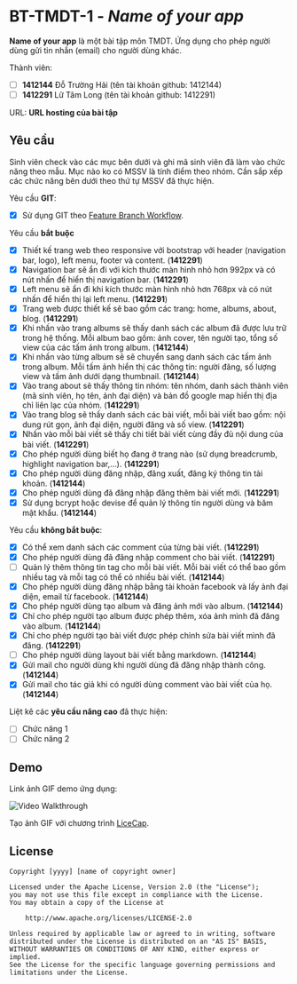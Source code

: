 # BT-TMDT-1 - *Name of your app*

**Name of your app** là một bài tập môn TMDT. Ứng dụng cho phép người dùng gửi tin nhắn (email) cho người dùng khác.

Thành viên:
* [ ] **1412144** Đỗ Trường Hải (tên tài khoản github: 1412144)
* [ ] **1412291** Lữ Tâm Long (tên tài khoản github: 1412291)

URL: **URL hosting của bài tập**

## Yêu cầu

Sinh viên check vào các mục bên dưới và ghi mã sinh viên đã làm vào chức năng theo mẫu. Mục nào ko có MSSV là tính điểm theo nhóm. Cần sắp xếp các chức năng bên dưới theo thứ tự MSSV đã thực hiện.

Yêu cầu **GIT**:
* [x] Sử dụng GIT theo [Feature Branch Workflow](https://www.atlassian.com/git/tutorials/comparing-workflows#feature-branch-workflow).

Yêu cầu **bắt buộc**
* [x] Thiết kế trang web theo responsive với bootstrap với header (navigation bar, logo), left menu, footer và content. (**1412291**)
* [x] Navigation bar sẽ ẩn đi với kích thước màn hình nhỏ hơn 992px và có nút nhấn để hiển thị navigation bar. (**1412291**)
* [x] Left menu sẽ ẩn đi khi kích thước màn hình nhỏ hơn 768px và có nút nhấn để hiển thị lại left menu. (**1412291**)
* [x] Trang web được thiết kế sẽ bao gồm các trang: home, albums, about, blog. (**1412291**)
* [x] Khi nhấn vào trang albums sẽ thấy danh sách các album đã được lưu trữ trong hệ thống. Mỗi album bao gồm: ảnh cover, tên người tạo, tổng số view của các tấm ảnh trong album. (**1412144**)
* [x] Khi nhấn vào từng album sẽ sẽ chuyển sang danh sách các tấm ảnh trong album. Mỗi tấm ảnh hiển thị các thông tin: người đăng, số lượng view và tấm ảnh dưới dạng thumbnail. (**1412144**)
* [x] Vào trang about sẽ thấy thông tin nhóm: tên nhóm, danh sách thành viên (mã sinh viên, họ tên, ảnh đại diện) và bản đồ google map hiển thị địa chỉ liên lạc của nhóm. (**1412291**)
* [x] Vào trang blog sẽ thấy danh sách các bài viết, mỗi bài viết bao gồm: nội dung rút gọn, ảnh đại diện, người đăng và số view. (**1412291**)
* [x] Nhấn vào mỗi bài viết sẽ thấy chi tiết bài viết cùng đầy đủ nội dung của bài viết. (**1412291**)
* [x] Cho phép người dùng biết họ đang ở trang nào (sử dụng breadcrumb, highlight navigation bar,...). (**1412291**)
* [x] Cho phép người dùng đăng nhập, đăng xuất, đăng ký thông tin tài khoản. (**1412144**)
* [x] Cho phép người dùng đã đăng nhập đăng thêm bài viết mới. (**1412291**)
* [x] Sử dụng bcrypt hoặc devise để quản lý thông tin người dùng và băm mật khẩu. (**1412144**)

Yêu cầu **không bắt buộc**:
* [x] Có thể xem danh sách các comment của từng bài viết.  (**1412291**)
* [x] Cho phép người dùng đã đăng nhập comment cho bài viết. (**1412291**)
* [ ] Quản lý thêm thông tin tag cho mỗi bài viết. Mỗi bài viết có thể bao gồm nhiều tag và mỗi tag có thể có nhiều bài viết. (**1412144**)
* [x] Cho phép người dùng đăng nhập bằng tài khoản facebook và lấy ảnh đại diện, email từ facebook. (**1412144**)
* [x] Cho phép người dùng tạo album và đăng ảnh mới vào album. (**1412144**)
* [x] Chỉ cho phép người tạo album được phép thêm, xóa ảnh mình đã đăng vào album. (**1412144**)
* [x] Chỉ cho phép người tạo bài viết được phép chỉnh sửa bài viết mình đã đăng. (**1412291**)
* [ ] Cho phép người dùng layout bài viết bằng markdown. (**1412144**)
* [x] Gửi mail cho người dùng khi người dùng đã đăng nhập thành công. (**1412144**)
* [x] Gửi mail cho tác giả khi có người dùng comment vào bài viết của họ. (**1412144**)

Liệt kê các **yêu cầu nâng cao** đã thực hiện:
* [ ] Chức năng 1
* [ ] Chức năng 2

## Demo

Link ảnh GIF demo ứng dụng:

![Video Walkthrough](demo.gif)

Tạo ảnh GIF với chương trình [LiceCap](http://www.cockos.com/licecap/).


## License

    Copyright [yyyy] [name of copyright owner]

    Licensed under the Apache License, Version 2.0 (the "License");
    you may not use this file except in compliance with the License.
    You may obtain a copy of the License at

        http://www.apache.org/licenses/LICENSE-2.0

    Unless required by applicable law or agreed to in writing, software
    distributed under the License is distributed on an "AS IS" BASIS,
    WITHOUT WARRANTIES OR CONDITIONS OF ANY KIND, either express or implied.
    See the License for the specific language governing permissions and
    limitations under the License.
